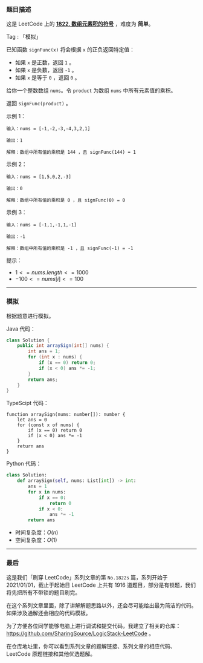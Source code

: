 ### 题目描述

这是 LeetCode 上的 **[1822. 数组元素积的符号](https://leetcode.cn/problems/sign-of-the-product-of-an-array/solution/by-ac_oier-qy0n/)** ，难度为 **简单**。

Tag : 「模拟」



已知函数 `signFunc(x)` 将会根据 `x` 的正负返回特定值：

* 如果 `x` 是正数，返回 `1` 。
* 如果 `x` 是负数，返回 `-1` 。
* 如果 `x` 是等于 `0` ，返回 `0` 。

给你一个整数数组 `nums`。令 `product` 为数组 `nums` 中所有元素值的乘积。

返回 `signFunc(product)` 。

示例 1：
```
输入：nums = [-1,-2,-3,-4,3,2,1]

输出：1

解释：数组中所有值的乘积是 144 ，且 signFunc(144) = 1
```
示例 2：
```
输入：nums = [1,5,0,2,-3]

输出：0

解释：数组中所有值的乘积是 0 ，且 signFunc(0) = 0
```
示例 3：
```
输入：nums = [-1,1,-1,1,-1]

输出：-1

解释：数组中所有值的乘积是 -1 ，且 signFunc(-1) = -1
```

提示：
* $1 <= nums.length <= 1000$
* $-100 <= nums[i] <= 100$

---

### 模拟

根据题意进行模拟。

Java 代码：
```Java
class Solution {
    public int arraySign(int[] nums) {
        int ans = 1;
        for (int x : nums) {
            if (x == 0) return 0;
            if (x < 0) ans *= -1;
        }
        return ans;
    }
}
```
TypeScipt 代码：
```TypeScipt
function arraySign(nums: number[]): number {
    let ans = 0
    for (const x of nums) {
        if (x == 0) return 0
        if (x < 0) ans *= -1
    }
    return ans
}
```
Python 代码：
```Python
class Solution:
    def arraySign(self, nums: List[int]) -> int:
        ans = 1
        for x in nums:
            if x == 0:
                return 0
            if x < 0:
                ans *= -1
        return ans
```
* 时间复杂度：$O(n)$
* 空间复杂度：$O(1)$

---

### 最后

这是我们「刷穿 LeetCode」系列文章的第 `No.1822s` 篇，系列开始于 2021/01/01，截止于起始日 LeetCode 上共有 1916 道题目，部分是有锁题，我们将先把所有不带锁的题目刷完。

在这个系列文章里面，除了讲解解题思路以外，还会尽可能给出最为简洁的代码。如果涉及通解还会相应的代码模板。

为了方便各位同学能够电脑上进行调试和提交代码，我建立了相关的仓库：https://github.com/SharingSource/LogicStack-LeetCode 。

在仓库地址里，你可以看到系列文章的题解链接、系列文章的相应代码、LeetCode 原题链接和其他优选题解。

